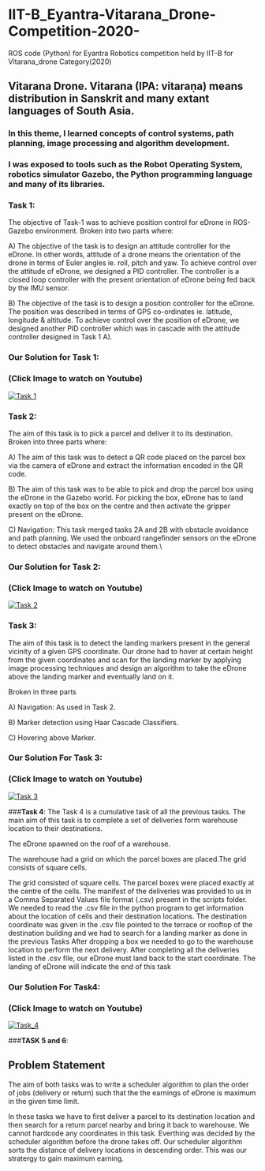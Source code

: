 # IIT-B_Eyantra-Vitarana_Drone-Competition-2020-
ROS code (Python) for Eyantra Robotics competition held by IIT-B for Vitarana_drone Category(2020)  

## Vitarana Drone. Vitarana (IPA: vitaraṇa) means distribution in Sanskrit and many extant languages of South Asia.

### In this theme, I learned concepts of control systems, path planning, image processing and algorithm development. 
### I was exposed to tools such as the Robot Operating System, robotics simulator Gazebo, the Python programming language and many of its libraries.

### **Task 1**:
   The objective of Task-1 was to achieve position control for eDrone in ROS-Gazebo environment.
   Broken into two parts where:

A) The objective of the task is to design an attitude controller for the eDrone. 
   In other words, attitude of a drone means the orientation of the drone in terms of Euler angles ie. roll, pitch and yaw.
   To achieve control over the attitude of eDrone, we designed a PID controller.
   The controller is a closed loop controller with the present orientation of eDrone being fed back by the IMU sensor.

B) The objective of the task is to design a position controller for the eDrone.
   The position was described in terms of GPS co-ordinates ie. latitude, longitude & altitude.
   To achieve control over the position of eDrone, we designed another PID controller which was in cascade with the attitude controller designed in Task 1 A).
   ### Our Solution for Task 1:
   ### (Click Image to watch on Youtube)
   [![Task 1](https://img.youtube.com/vi/DAn9kIL0uA8/0.jpg)](https://www.youtube.com/watch?v=DAn9kIL0uA8)
   
   
### **Task 2**:
   The aim of this task is to pick a parcel and deliver it to its destination.
   Broken into three parts where:

A) The aim of this task was to detect a QR code placed on the parcel box via the camera of eDrone and extract the information encoded in the QR code.

B) The aim of this task was to be able to pick and drop the parcel box using the eDrone in the Gazebo world.
   For picking the box, eDrone has to land exactly on top of the box on the centre and then activate the gripper present on the eDrone.

C) Navigation:
   This task merged tasks 2A and 2B with obstacle avoidance and path planning.
   We used the onboard rangefinder sensors on the eDrone to detect obstacles and navigate around them.\
   
   ### Our Solution for Task 2:
   ### (Click Image to watch on Youtube)
   
   [![Task 2](https://img.youtube.com/vi/hhhCoTmWtfU/0.jpg)](https://www.youtube.com/watch?v=hhhCoTmWtfU)
   
   
### **Task 3**:
   The aim of this task is to detect the landing markers present in the general vicinity of a given GPS coordinate.
   Our drone had to hover at certain height from the given coordinates and scan for the landing marker by applying image processing techniques 
   and design an algorithm to take the eDrone above the landing marker and eventually land on it.
   
   Broken in three parts

  A) Navigation: As used in Task 2.
  
  B) Marker detection using Haar Cascade Classifiers.
  
  C) Hovering above Marker.
     
   ### Our Solution For Task 3:
   ### (Click Image to watch on Youtube)  

   [![Task 3](https://img.youtube.com/vi/nBAJfkexXyU/0.jpg)](https://www.youtube.com/watch?v=nBAJfkexXyU)
  
  
  
###**Task 4**:
   The Task 4 is a cumulative task of all the previous tasks.
   The main aim of this task is to complete a set of deliveries form warehouse location to their destinations.
   
   The eDrone spawned on the roof of a warehouse.
   
   The warehouse had a grid on which the parcel boxes are placed.The grid consists of square cells.
   
   The grid consisted of square cells. The parcel boxes were placed exactly at the centre of the cells.
   The manifest of the deliveries was provided to us in a Comma Separated Values file format (.csv) present in the scripts folder.
   We needed to read the .csv file in the python program to get information about the location of cells and their destination locations.
   The destination coordinate was given in the .csv file pointed to the terrace or rooftop of the destination building and we had to search for a landing marker
   as done in the previous Tasks
   After dropping a box we needed to go to the warehouse location to perform the next delivery. 
   After completing all the deliveries listed in the .csv file, our eDrone must land back to the start coordinate. The landing of eDrone will indicate the end of 
   this task
    
    
   ### Our Solution For Task4:
   ### (Click Image to watch on Youtube)
   
   [![Task_4](https://img.youtube.com/vi/ilkHnnRDjuo/0.jpg)](https://www.youtube.com/watch?v=ilkHnnRDjuo)
   
###**TASK 5 and 6**:
## Problem Statement
The aim of both tasks was to write a scheduler algorithm to plan the order of jobs (delivery or return) such that the the earnings of eDrone is maximum in the given time limit.

In these tasks we have to first deliver a parcel to its destination location and then search for a return parcel nearby and bring it back to warehouse. We cannot hardcode any coordinates in this task. Everthing was decided by the scheduler algorithm before the drone takes off. Our scheduler algorithm sorts the distance of delivery locations in descending order. This was our stratergy to gain maximum earning.
   
